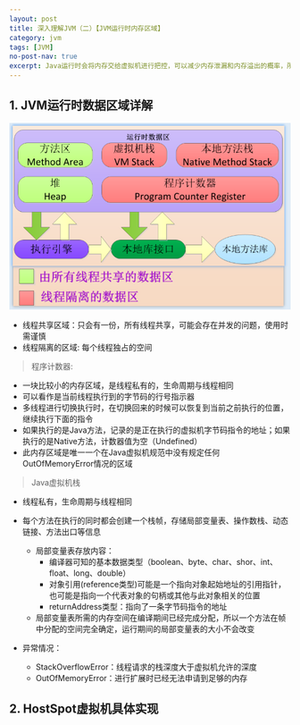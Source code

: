 ```yaml
---
layout: post
title: 深入理解JVM（二）【JVM运行时内存区域】
category: jvm
tags: [JVM]
no-post-nav: true
excerpt: Java运行时会将内存交给虚拟机进行把控，可以减少内存泄漏和内存溢出的概率，所以需要了解JVM运行时的内存区域，明白每个区域的用途，以及创建和销毁时间，保证程序稳定的运行
---
```


## 1. JVM运行时数据区域详解

![JVM运行时数据区域图解](/assets/images/posts/java/jvm/2020-06-30-2/jvm_run_data_area.png)

* 线程共享区域：只会有一份，所有线程共享，可能会存在并发的问题，使用时需谨慎
* 线程隔离的区域: 每个线程独占的空间


> 程序计数器:

* 一块比较小的内存区域，是线程私有的，生命周期与线程相同
* 可以看作是当前线程执行到的字节码的行号指示器
* 多线程进行切换执行时，在切换回来的时候可以恢复到当前之前执行的位置，继续执行下面的指令
* 如果执行的是Java方法，记录的是正在执行的虚拟机字节码指令的地址；如果执行的是Native方法，计数器值为空（Undefined）
* 此内存区域是唯一一个在Java虚拟机规范中没有规定任何 OutOfMemoryError情况的区域

> Java虚拟机栈

* 线程私有，生命周期与线程相同
* 每个方法在执行的同时都会创建一个栈帧，存储局部变量表、操作数栈、动态链接、方法出口等信息
    + 局部变量表存放内容：
        + 编译器可知的基本数据类型（boolean、byte、char、shor、int、float、long、double）
        + 对象引用(reference类型)可能是一个指向对象起始地址的引用指针，也可能是指向一个代表对象的句柄或其他与此对象相关的位置
        + returnAddress类型：指向了一条字节码指令的地址
    + 局部变量表所需的内存空间在编译期间已经完成分配，所以一个方法在帧中分配的空间完全确定，运行期间的局部变量表的大小不会改变
    
* 异常情况：
    + StackOverflowError：线程请求的栈深度大于虚拟机允许的深度
    + OutOfMemoryError：进行扩展时已经无法申请到足够的内存
      


## 2. HostSpot虚拟机具体实现



